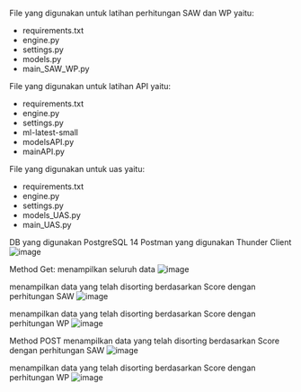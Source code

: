 File yang digunakan untuk latihan perhitungan SAW dan WP yaitu:
- requirements.txt
- engine.py
- settings.py
- models.py
- main_SAW_WP.py

File yang digunakan untuk latihan API yaitu:
- requirements.txt
- engine.py
- settings.py
- ml-latest-small
- modelsAPI.py
- mainAPI.py

File yang digunakan untuk uas yaitu:
- requirements.txt
- engine.py
- settings.py
- models_UAS.py
- main_UAS.py

DB yang digunakan PostgreSQL 14
Postman yang digunakan Thunder Client
![image](https://github.com/inyourside/UAS_SPK/assets/115596657/4475fac1-712c-45dd-965e-9d2c516c466b)

Method Get:
menampilkan seluruh data
![image](https://github.com/inyourside/UAS_SPK/assets/115596657/880fec73-6ad5-4de0-afb1-9d3403edd6e2)

menampilkan data yang telah disorting berdasarkan Score dengan perhitungan SAW
![image](https://github.com/inyourside/UAS_SPK/assets/115596657/8f13cd45-3af0-42d6-a2f8-2a424e595272)

menampilkan data yang telah disorting berdasarkan Score dengan perhitungan WP
![image](https://github.com/inyourside/UAS_SPK/assets/115596657/3fbdaf62-4d42-4ddd-bca8-db69056ca3ec)

Method POST
menampilkan data yang telah disorting berdasarkan Score dengan perhitungan SAW
![image](https://github.com/inyourside/UAS_SPK/assets/115596657/7b4cc59d-2ac5-4230-ab71-a705db968888)

menampilkan data yang telah disorting berdasarkan Score dengan perhitungan WP
![image](https://github.com/inyourside/UAS_SPK/assets/115596657/7d296c54-172a-488e-8c33-6a62813c404f)

